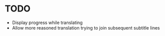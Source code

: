# TODO

- Display progress while translating
- Allow more reasoned translation trying to join subsequent subtitle lines